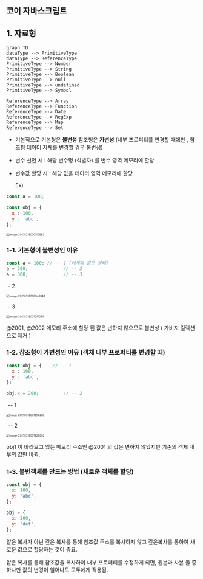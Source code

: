 ## 코어 자바스크립트

## 1. 자료형

```mermaid
graph TD
dataType --> PrimitiveType
dataType --> ReferenceType
PrimitiveType --> Number
PrimitiveType --> String
PrimitiveType --> Boolean
PrimitiveType --> null
PrimitiveType --> undefined
PrimitiveType --> Symbol

ReferenceType --> Array
ReferenceType --> Function
ReferenceType --> Date
ReferenceType --> RegExp
ReferenceType --> Map
ReferenceType --> Set
```



- 기본적으로 기본형은 **불변성** 참조형은 **가변성** (내부 프로퍼티를 변경할 때에만 , 참조형 데이터 자체를 변경할 경우 불변성)

- 변수 선언 시 : 해당 변수명 (식별자) 를 변수 영역 메모리에 할당

- 변수값 할당 시 : 해당 값을 데이터 영역 메모리에 할당

  Ex)

```javascript
const a = 100;

const obj = {
  x : 100,
  y : 'abc',
};
```



<img src="/Users/jinsuyu/Library/Application Support/typora-user-images/image-20210318000107662.png" alt="image-20210318000107662" style="zoom:50%;" />

### 1-1. 기본형이 불변성인 이유

```javascript
const a = 100; // -- 1 (예제와 같은 상태)
a = 200;			 // -- 2
a = 300;			 // -- 3
```

​		- 2

<img src="/Users/jinsuyu/Library/Application Support/typora-user-images/image-20210318000943942.png" alt="image-20210318000943942" style="zoom:50%;" />

​		- 3

<img src="/Users/jinsuyu/Library/Application Support/typora-user-images/image-20210318001041294.png" alt="image-20210318001041294" style="zoom:50%;" />

@2001, @2002 메모리 주소에 할당 된 값은 변하지 않으므로 불변성 ( 가비지 컬렉션으로 제거 )



### 1-2. 참조형이 가변성인 이유 (객체 내부 프로퍼티를 변경할 때)

```javascript
const obj = {    // -- 1
  x : 100,
  y : 'abc',
};

obj.x = 200;		 // -- 2
```

​		-- 1

<img src="/Users/jinsuyu/Library/Application Support/typora-user-images/image-20210318001654210.png" alt="image-20210318001654210" style="zoom:50%;" />

​		-- 2

<img src="/Users/jinsuyu/Library/Application Support/typora-user-images/image-20210318001828002.png" alt="image-20210318001828002" style="zoom:50%;" />

obj1 이 바라보고 있는 메모리 주소인 @2001 의 값은 변하지 않았지만 기존의 객체 내부의 값만 바뀜.

### 1-3. 불변객체를 만드는 방법 (새로운 객체를 할당)

```javascript
const obj = {
  x: 100,
  y: 'abc',
};

obj = {
  x: 200,
  y: 'def',
};
```

얕은 복사가 아닌 깊은 복사를 통해 참조값 주소를 복사하지 않고 깊은복사를 통하여 새로운 값으로 할당하는 것이 중요.

얕은 복사를 통해 참조값을 복사하여 내부 프로퍼티를 수정하게 되면, 원본과 사본 둘 중 하나만 값의 변경이 일어나도 모두에게 적용됨. 